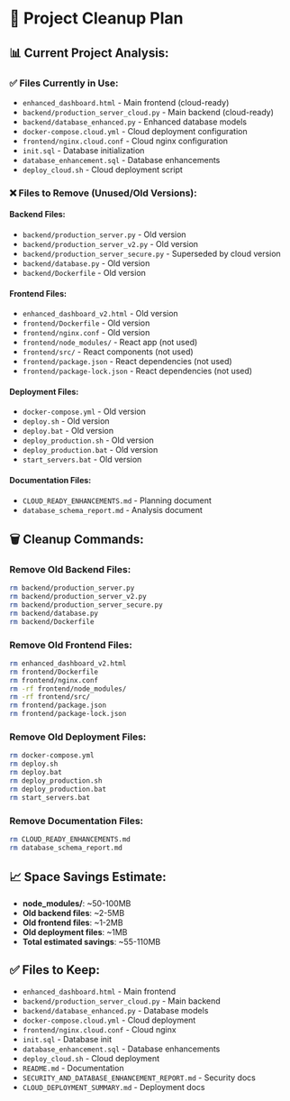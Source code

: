 # 🧹 Project Cleanup Plan

## 📊 **Current Project Analysis:**

### **✅ Files Currently in Use:**
- `enhanced_dashboard.html` - Main frontend (cloud-ready)
- `backend/production_server_cloud.py` - Main backend (cloud-ready)
- `backend/database_enhanced.py` - Enhanced database models
- `docker-compose.cloud.yml` - Cloud deployment configuration
- `frontend/nginx.cloud.conf` - Cloud nginx configuration
- `init.sql` - Database initialization
- `database_enhancement.sql` - Database enhancements
- `deploy_cloud.sh` - Cloud deployment script

### **❌ Files to Remove (Unused/Old Versions):**

#### **Backend Files:**
- `backend/production_server.py` - Old version
- `backend/production_server_v2.py` - Old version  
- `backend/production_server_secure.py` - Superseded by cloud version
- `backend/database.py` - Old version
- `backend/Dockerfile` - Old version

#### **Frontend Files:**
- `enhanced_dashboard_v2.html` - Old version
- `frontend/Dockerfile` - Old version
- `frontend/nginx.conf` - Old version
- `frontend/node_modules/` - React app (not used)
- `frontend/src/` - React components (not used)
- `frontend/package.json` - React dependencies (not used)
- `frontend/package-lock.json` - React dependencies (not used)

#### **Deployment Files:**
- `docker-compose.yml` - Old version
- `deploy.sh` - Old version
- `deploy.bat` - Old version
- `deploy_production.sh` - Old version
- `deploy_production.bat` - Old version
- `start_servers.bat` - Old version

#### **Documentation Files:**
- `CLOUD_READY_ENHANCEMENTS.md` - Planning document
- `database_schema_report.md` - Analysis document

## 🗑️ **Cleanup Commands:**

### **Remove Old Backend Files:**
```bash
rm backend/production_server.py
rm backend/production_server_v2.py
rm backend/production_server_secure.py
rm backend/database.py
rm backend/Dockerfile
```

### **Remove Old Frontend Files:**
```bash
rm enhanced_dashboard_v2.html
rm frontend/Dockerfile
rm frontend/nginx.conf
rm -rf frontend/node_modules/
rm -rf frontend/src/
rm frontend/package.json
rm frontend/package-lock.json
```

### **Remove Old Deployment Files:**
```bash
rm docker-compose.yml
rm deploy.sh
rm deploy.bat
rm deploy_production.sh
rm deploy_production.bat
rm start_servers.bat
```

### **Remove Documentation Files:**
```bash
rm CLOUD_READY_ENHANCEMENTS.md
rm database_schema_report.md
```

## 📈 **Space Savings Estimate:**
- **node_modules/**: ~50-100MB
- **Old backend files**: ~2-5MB
- **Old frontend files**: ~1-2MB
- **Old deployment files**: ~1MB
- **Total estimated savings**: ~55-110MB

## ✅ **Files to Keep:**
- `enhanced_dashboard.html` - Main frontend
- `backend/production_server_cloud.py` - Main backend
- `backend/database_enhanced.py` - Database models
- `docker-compose.cloud.yml` - Cloud deployment
- `frontend/nginx.cloud.conf` - Cloud nginx
- `init.sql` - Database init
- `database_enhancement.sql` - Database enhancements
- `deploy_cloud.sh` - Cloud deployment
- `README.md` - Documentation
- `SECURITY_AND_DATABASE_ENHANCEMENT_REPORT.md` - Security docs
- `CLOUD_DEPLOYMENT_SUMMARY.md` - Deployment docs
